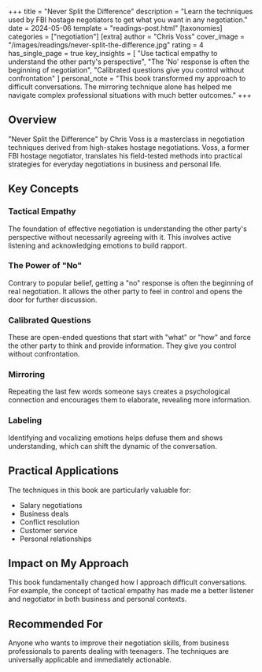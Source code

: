 +++
title = "Never Split the Difference"
description = "Learn the techniques used by FBI hostage negotiators to get what you want in any negotiation."
date = 2024-05-06
template = "readings-post.html"
[taxonomies]
categories = ["negotiation"]
[extra]
author = "Chris Voss"
cover_image = "/images/readings/never-split-the-difference.jpg"
rating = 4
has_single_page = true
key_insights = [
    "Use tactical empathy to understand the other party's perspective",
    "The 'No' response is often the beginning of negotiation",
    "Calibrated questions give you control without confrontation"
]
personal_note = "This book transformed my approach to difficult conversations. The mirroring technique alone has helped me navigate complex professional situations with much better outcomes."
+++

## Overview

"Never Split the Difference" by Chris Voss is a masterclass in negotiation techniques derived from high-stakes hostage negotiations. Voss, a former FBI hostage negotiator, translates his field-tested methods into practical strategies for everyday negotiations in business and personal life.

## Key Concepts

### Tactical Empathy
The foundation of effective negotiation is understanding the other party's perspective without necessarily agreeing with it. This involves active listening and acknowledging emotions to build rapport.

### The Power of "No"
Contrary to popular belief, getting a "no" response is often the beginning of real negotiation. It allows the other party to feel in control and opens the door for further discussion.

### Calibrated Questions
These are open-ended questions that start with "what" or "how" and force the other party to think and provide information. They give you control without confrontation.

### Mirroring
Repeating the last few words someone says creates a psychological connection and encourages them to elaborate, revealing more information.

### Labeling
Identifying and vocalizing emotions helps defuse them and shows understanding, which can shift the dynamic of the conversation.

## Practical Applications

The techniques in this book are particularly valuable for:
- Salary negotiations
- Business deals
- Conflict resolution
- Customer service
- Personal relationships

## Impact on My Approach

This book fundamentally changed how I approach difficult conversations. For example, the concept of tactical empathy has made me a better listener and negotiator in both business and personal contexts.

## Recommended For

Anyone who wants to improve their negotiation skills, from business professionals to parents dealing with teenagers. The techniques are universally applicable and immediately actionable.